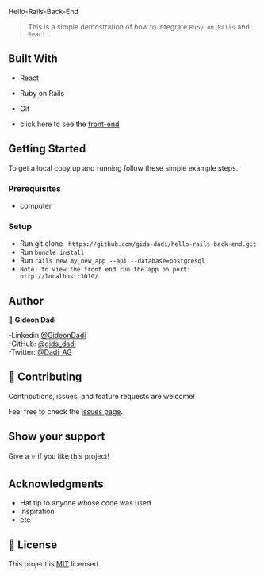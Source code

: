  Hello-Rails-Back-End

> This is a simple demostration of how to integrate `Ruby on Rails` and ` React` 

## Built With

- React
- Ruby on Rails
- Git 

- click here to see the [front-end](https://github.com/gids-dadi/hello-react-front-end/)

## Getting Started

To get a local copy up and running follow these simple example steps.

### Prerequisites
- computer

### Setup
- Run git clone ` https://github.com/gids-dadi/hello-rails-back-end.git`
- Run `bundle install`
- Run `rails new my_new_app --api --database=postgresql`
 - `Note: to view the front end run the app on port: http://localhost:3010/`
## Author

👤 **Gideon Dadi**

-Linkedin [@GideonDadi](https://www.linkedin.com/feed/)<br>
-GitHub: [@gids_dadi](https://github.com/gids-dadi)<br>
-Twitter: [@Dadi_AG](https://twitter.com/Dadi_AG)


## 🤝 Contributing

Contributions, issues, and feature requests are welcome!

Feel free to check the [issues page](https://github.com/gids-dadi/hello-rails-back-end/issues).

## Show your support

Give a ⭐️ if you like this project!

## Acknowledgments

- Hat tip to anyone whose code was used
- Inspiration
- etc

## 📝 License

This project is [MIT](./LICENSE) licensed.